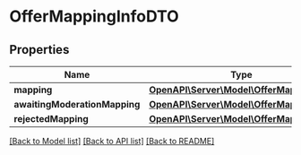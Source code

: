 # OfferMappingInfoDTO

## Properties
Name | Type | Description | Notes
------------ | ------------- | ------------- | -------------
**mapping** | [**OpenAPI\Server\Model\OfferMappingDTO**](OfferMappingDTO.md) |  | [optional] 
**awaitingModerationMapping** | [**OpenAPI\Server\Model\OfferMappingDTO**](OfferMappingDTO.md) |  | [optional] 
**rejectedMapping** | [**OpenAPI\Server\Model\OfferMappingDTO**](OfferMappingDTO.md) |  | [optional] 

[[Back to Model list]](../README.md#documentation-for-models) [[Back to API list]](../README.md#documentation-for-api-endpoints) [[Back to README]](../README.md)


